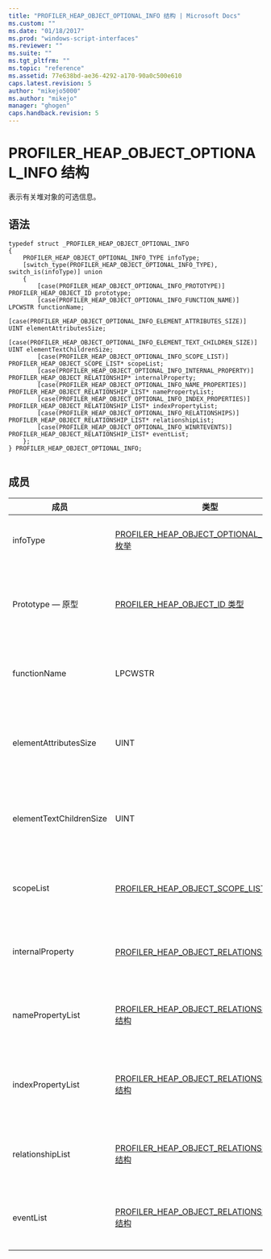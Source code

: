 ```yaml
---
title: "PROFILER_HEAP_OBJECT_OPTIONAL_INFO 结构 | Microsoft Docs"
ms.custom: ""
ms.date: "01/18/2017"
ms.prod: "windows-script-interfaces"
ms.reviewer: ""
ms.suite: ""
ms.tgt_pltfrm: ""
ms.topic: "reference"
ms.assetid: 77e638bd-ae36-4292-a170-90a0c500e610
caps.latest.revision: 5
author: "mikejo5000"
ms.author: "mikejo"
manager: "ghogen"
caps.handback.revision: 5
---
```

# PROFILER_HEAP_OBJECT_OPTIONAL_INFO 结构
表示有关堆对象的可选信息。  
  
## 语法  
  
```  
typedef struct _PROFILER_HEAP_OBJECT_OPTIONAL_INFO  
{  
    PROFILER_HEAP_OBJECT_OPTIONAL_INFO_TYPE infoType;  
    [switch_type(PROFILER_HEAP_OBJECT_OPTIONAL_INFO_TYPE), switch_is(infoType)] union  
    {  
        [case(PROFILER_HEAP_OBJECT_OPTIONAL_INFO_PROTOTYPE)] PROFILER_HEAP_OBJECT_ID prototype;  
        [case(PROFILER_HEAP_OBJECT_OPTIONAL_INFO_FUNCTION_NAME)] LPCWSTR functionName;  
        [case(PROFILER_HEAP_OBJECT_OPTIONAL_INFO_ELEMENT_ATTRIBUTES_SIZE)] UINT elementAttributesSize;  
        [case(PROFILER_HEAP_OBJECT_OPTIONAL_INFO_ELEMENT_TEXT_CHILDREN_SIZE)] UINT elementTextChildrenSize;  
        [case(PROFILER_HEAP_OBJECT_OPTIONAL_INFO_SCOPE_LIST)] PROFILER_HEAP_OBJECT_SCOPE_LIST* scopeList;  
        [case(PROFILER_HEAP_OBJECT_OPTIONAL_INFO_INTERNAL_PROPERTY)] PROFILER_HEAP_OBJECT_RELATIONSHIP* internalProperty;  
        [case(PROFILER_HEAP_OBJECT_OPTIONAL_INFO_NAME_PROPERTIES)] PROFILER_HEAP_OBJECT_RELATIONSHIP_LIST* namePropertyList;  
        [case(PROFILER_HEAP_OBJECT_OPTIONAL_INFO_INDEX_PROPERTIES)] PROFILER_HEAP_OBJECT_RELATIONSHIP_LIST* indexPropertyList;  
        [case(PROFILER_HEAP_OBJECT_OPTIONAL_INFO_RELATIONSHIPS)] PROFILER_HEAP_OBJECT_RELATIONSHIP_LIST* relationshipList;  
        [case(PROFILER_HEAP_OBJECT_OPTIONAL_INFO_WINRTEVENTS)] PROFILER_HEAP_OBJECT_RELATIONSHIP_LIST* eventList;  
    };  
} PROFILER_HEAP_OBJECT_OPTIONAL_INFO;  
  
```  
  
## 成员  
  
|成员|类型|说明|  
|--------|--------|--------|  
|infoType|[PROFILER\_HEAP\_OBJECT\_OPTIONAL\_INFO\_TYPE 枚举](../../winscript/reference/profiler-heap-object-optional-info-type-enumeration.md)|可选信息的类型。|  
|Prototype — 原型|[PROFILER\_HEAP\_OBJECT\_ID 类型](../../winscript/reference/profiler-heap-object-id-type.md)|堆对象的原型对象的ID。|  
|functionName|LPCWSTR|堆对象的函数的名称。|  
|elementAttributesSize|UINT|堆对象的元素属性的范围。|  
|elementTextChildrenSize|UINT|堆对象的文本子级大小。|  
|scopeList|[PROFILER\_HEAP\_OBJECT\_SCOPE\_LIST 结构](../../winscript/reference/profiler-heap-object-scope-list-structure.md)|堆对象的范围列表。|  
|internalProperty|[PROFILER\_HEAP\_OBJECT\_RELATIONSHIP 结构](../../winscript/reference/profiler-heap-object-relationship-structure.md)|堆对象的内部属性。|  
|namePropertyList|[PROFILER\_HEAP\_OBJECT\_RELATIONSHIP\_LIST 结构](../../winscript/reference/profiler-heap-object-relationship-list-structure.md)|堆对象名属性的列表。|  
|indexPropertyList|[PROFILER\_HEAP\_OBJECT\_RELATIONSHIP\_LIST 结构](../../winscript/reference/profiler-heap-object-relationship-list-structure.md)|堆对象的索引属性的列表。|  
|relationshipList|[PROFILER\_HEAP\_OBJECT\_RELATIONSHIP\_LIST 结构](../../winscript/reference/profiler-heap-object-relationship-list-structure.md)|堆对象的关系的列表。|  
|eventList|[PROFILER\_HEAP\_OBJECT\_RELATIONSHIP\_LIST 结构](../../winscript/reference/profiler-heap-object-relationship-list-structure.md)|堆对象的事件的列表。|